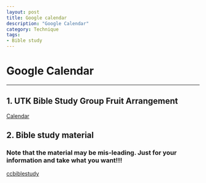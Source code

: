 ```yaml
--- 
layout: post
title: Google calendar
description: "Google Calendar"
category: Technique
tags: 
- Bible study 
---
```




# Google Calendar

----------------

## 1. UTK Bible Study Group Fruit Arrangement

[Calendar](https://www.google.com/calendar/render?tab=wc#g)

## 2. Bible study material

### Note that the material may be mis-leading. Just for your information and take what you want!!!

[ccbiblestudy](http://www.ccbiblestudy.org/index-T.htm)
